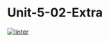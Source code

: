 # Unit-5-02-Extra
[![linter](https://github.com/<SophiaSamera>/<Unit-5-02-Extra>/workflows/linter/badge.svg)](https://github.com/marketplace/actions/super-linter)
